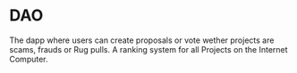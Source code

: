 # DAO
The dapp where users can create proposals or vote wether projects are scams, frauds or Rug pulls. A ranking system for all Projects on the Internet Computer.
